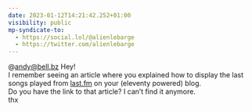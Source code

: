 ```yaml
---
date: 2023-01-12T14:21:42.252+01:00
visibility: public
mp-syndicate-to:
  - https://social.lol/@alienlebarge
  - https://twitter.com/alienlebarge
---
```

@andy@bell.bz Hey!  
I remember seeing an article where you explained how to display the last songs played from [last.fm](http://last.fm) on your (eleventy powered) blog.  
Do you have the link to that article? I can’t find it anymore.  
thx
